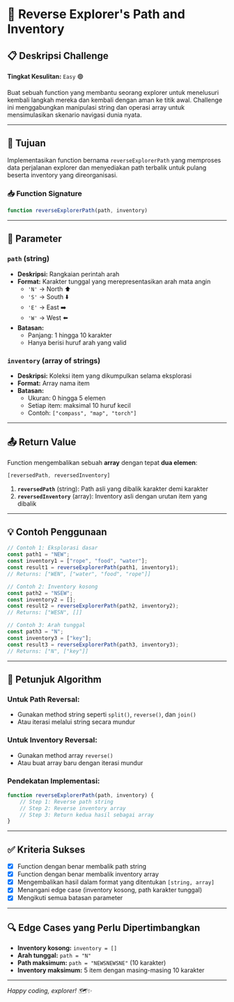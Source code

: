 # 🧭 Reverse Explorer's Path and Inventory

## 📋 Deskripsi Challenge

**Tingkat Kesulitan:** `Easy` 🟢

Buat sebuah function yang membantu seorang explorer untuk menelusuri kembali langkah mereka dan kembali dengan aman ke titik awal. Challenge ini menggabungkan manipulasi string dan operasi array untuk mensimulasikan skenario navigasi dunia nyata.

---

## 🎯 Tujuan

Implementasikan function bernama `reverseExplorerPath` yang memproses data perjalanan explorer dan menyediakan path terbalik untuk pulang beserta inventory yang direorganisasi.

### 📥 Function Signature

```javascript
function reverseExplorerPath(path, inventory)
```

---

## 🔧 Parameter

### `path` (string)
- **Deskripsi:** Rangkaian perintah arah
- **Format:** Karakter tunggal yang merepresentasikan arah mata angin
  - `'N'` → North ⬆️
  - `'S'` → South ⬇️  
  - `'E'` → East ➡️
  - `'W'` → West ⬅️
- **Batasan:** 
  - Panjang: 1 hingga 10 karakter
  - Hanya berisi huruf arah yang valid

### `inventory` (array of strings)
- **Deskripsi:** Koleksi item yang dikumpulkan selama eksplorasi
- **Format:** Array nama item
- **Batasan:**
  - Ukuran: 0 hingga 5 elemen
  - Setiap item: maksimal 10 huruf kecil
  - Contoh: `["compass", "map", "torch"]`

---

## 📤 Return Value

Function mengembalikan sebuah **array** dengan tepat **dua elemen**:

```javascript
[reversedPath, reversedInventory]
```

1. **`reversedPath`** (string): Path asli yang dibalik karakter demi karakter
2. **`reversedInventory`** (array): Inventory asli dengan urutan item yang dibalik

---

## 💡 Contoh Penggunaan

```javascript
// Contoh 1: Eksplorasi dasar
const path1 = "NEW";
const inventory1 = ["rope", "food", "water"];
const result1 = reverseExplorerPath(path1, inventory1);
// Returns: ["WEN", ["water", "food", "rope"]]

// Contoh 2: Inventory kosong
const path2 = "NSEW";
const inventory2 = [];
const result2 = reverseExplorerPath(path2, inventory2);
// Returns: ["WESN", []]

// Contoh 3: Arah tunggal
const path3 = "N";
const inventory3 = ["key"];
const result3 = reverseExplorerPath(path3, inventory3);
// Returns: ["N", ["key"]]
```

---

## 🧠 Petunjuk Algorithm

### Untuk Path Reversal:
- Gunakan method string seperti `split()`, `reverse()`, dan `join()`
- Atau iterasi melalui string secara mundur

### Untuk Inventory Reversal:
- Gunakan method array `reverse()`
- Atau buat array baru dengan iterasi mundur

### Pendekatan Implementasi:
```javascript
function reverseExplorerPath(path, inventory) {
    // Step 1: Reverse path string
    // Step 2: Reverse inventory array
    // Step 3: Return kedua hasil sebagai array
}
```

---

## ✅ Kriteria Sukses

- [x] Function dengan benar membalik path string
- [x] Function dengan benar membalik inventory array  
- [x] Mengembalikan hasil dalam format yang ditentukan `[string, array]`
- [x] Menangani edge case (inventory kosong, path karakter tunggal)
- [x] Mengikuti semua batasan parameter

---

## 🔍 Edge Cases yang Perlu Dipertimbangkan

- **Inventory kosong:** `inventory = []`
- **Arah tunggal:** `path = "N"`
- **Path maksimum:** `path = "NEWSNEWSNE"` (10 karakter)
- **Inventory maksimum:** 5 item dengan masing-masing 10 karakter

---

*Happy coding, explorer! 🗺️✨*
